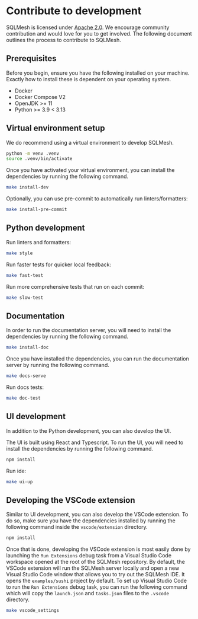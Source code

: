 # Contribute to development

SQLMesh is licensed under [Apache 2.0](https://github.com/TobikoData/sqlmesh/blob/main/LICENSE). We encourage community contribution and would love for you to get involved. The following document outlines the process to contribute to SQLMesh.

## Prerequisites

Before you begin, ensure you have the following installed on your machine. Exactly how to install these is dependent on your operating system.

* Docker
* Docker Compose V2
* OpenJDK >= 11
* Python >= 3.9 < 3.13

## Virtual environment setup

We do recommend using a virtual environment to develop SQLMesh.

```bash
python -m venv .venv
source .venv/bin/activate
```

Once you have activated your virtual environment, you can install the dependencies by running the following command.

```bash
make install-dev
```

Optionally, you can use pre-commit to automatically run linters/formatters:

```bash
make install-pre-commit
```

## Python development

Run linters and formatters:

```bash
make style
```

Run faster tests for quicker local feedback:

```bash
make fast-test
```

Run more comprehensive tests that run on each commit:

```bash
make slow-test
```

## Documentation

In order to run the documentation server, you will need to install the dependencies by running the following command.

```bash
make install-doc
```

Once you have installed the dependencies, you can run the documentation server by running the following command.

```bash
make docs-serve
```

Run docs tests:

```bash
make doc-test
```

## UI development

In addition to the Python development, you can also develop the UI.

The UI is built using React and Typescript. To run the UI, you will need to install the dependencies by running the following command.

```bash
npm install 
```

Run ide:

```bash
make ui-up
```

## Developing the VSCode extension

Similar to UI development, you can also develop the VSCode extension. To do so, make sure you have the dependencies installed by running the following command inside the `vscode/extension` directory.

```bash
npm install
```

Once that is done, developing the VSCode extension is most easily done by launching the `Run Extensions` debug task from a Visual Studio Code workspace opened at the root of the SQLMesh repository. By default, the VSCode extension will run the SQLMesh server locally and open a new Visual Studio Code window that allows you to try out the SQLMesh IDE. It opens the `examples/sushi` project by default. To set up Visual Studio Code to run the `Run Extensions` debug task, you can run the following command which will copy the `launch.json` and `tasks.json` files to the `.vscode` directory.

```bash 
make vscode_settings
```

